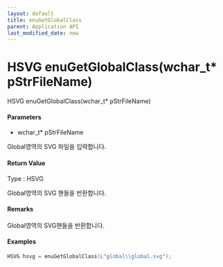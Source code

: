 ```yaml
---
layout: default
title: enuGetGlobalClass
parent: Application API
last_modified_date: now
---
```

# HSVG enuGetGlobalClass\(wchar\_t\* pStrFileName\)

HSVG enuGetGlobalClass\(wchar\_t\* pStrFileName\)

#### Parameters

* wchar\_t\* pStrFileName

Global영역의 SVG 파일을 입력합니다.

#### Return Value

Type : HSVG

Global영역의 SVG 핸들을 반환합니다.

#### Remarks

Global영역의 SVG핸들을 반환합니다.

#### Examples

```cpp
HSVG hsvg = enuGetGlobalClass(L"global\\global.svg");
```



